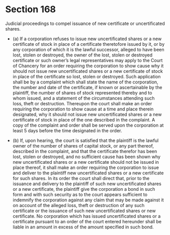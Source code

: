 # Section 168

Judicial proceedings to compel issuance of new certificate or uncertificated shares.

- (a) If a corporation refuses to issue new uncertificated shares or a new certificate of stock in place of a certificate theretofore issued by it, or by any corporation of which it is the lawful successor, alleged to have been lost, stolen or destroyed, the owner of the lost, stolen or destroyed certificate or such owner’s legal representatives may apply to the Court of Chancery for an order requiring the corporation to show cause why it should not issue new uncertificated shares or a new certificate of stock in place of the certificate so lost, stolen or destroyed. Such application shall be by a complaint which shall state the name of the corporation, the number and date of the certificate, if known or ascertainable by the plaintiff, the number of shares of stock represented thereby and to whom issued, and a statement of the circumstances attending such loss, theft or destruction. Thereupon the court shall make an order requiring the corporation to show cause at a time and place therein designated, why it should not issue new uncertificated shares or a new certificate of stock in place of the one described in the complaint. A copy of the complaint and order shall be served upon the corporation at least 5 days before the time designated in the order.

- (b) If, upon hearing, the court is satisfied that the plaintiff is the lawful owner of the number of shares of capital stock, or any part thereof, described in the complaint, and that the certificate therefor has been lost, stolen or destroyed, and no sufficient cause has been shown why new uncertificated shares or a new certificate should not be issued in place thereof, it shall make an order requiring the corporation to issue and deliver to the plaintiff new uncertificated shares or a new certificate for such shares. In its order the court shall direct that, prior to the issuance and delivery to the plaintiff of such new uncertificated shares or a new certificate, the plaintiff give the corporation a bond in such form and with such security as to the court appears sufficient to indemnify the corporation against any claim that may be made against it on account of the alleged loss, theft or destruction of any such certificate or the issuance of such new uncertificated shares or new certificate. No corporation which has issued uncertificated shares or a certificate pursuant to an order of the court entered hereunder shall be liable in an amount in excess of the amount specified in such bond.